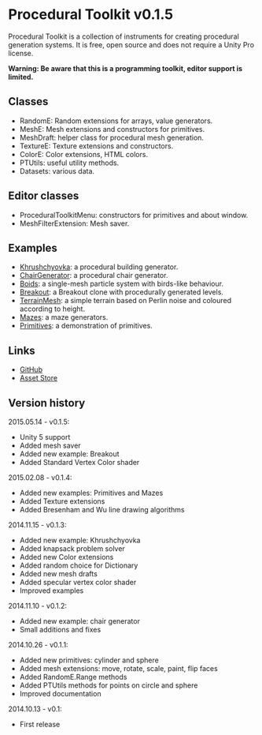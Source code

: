 # Procedural Toolkit v0.1.5

Procedural Toolkit is a collection of instruments for creating procedural generation systems. It is free, open source and does not require a Unity Pro license.

**Warning: Be aware that this is a programming toolkit, editor support is limited.**

## Classes
* RandomE: Random extensions for arrays, value generators.
* MeshE: Mesh extensions and constructors for primitives.
* MeshDraft: helper class for procedural mesh generation.
* TextureE: Texture extensions and constructors.
* ColorE: Color extensions, HTML colors.
* PTUtils: useful utility methods.
* Datasets: various data.

## Editor classes
* ProceduralToolkitMenu: constructors for primitives and about window.
* MeshFilterExtension: Mesh saver.

## Examples
* [Khrushchyovka](http://syomus.com/ProceduralToolkit/Khrushchyovka): a procedural building generator.
* [ChairGenerator](http://syomus.com/ProceduralToolkit/ChairGenerator): a procedural chair generator.
* [Boids](http://syomus.com/ProceduralToolkit/Boids): a single-mesh particle system with birds-like behaviour.
* [Breakout](http://syomus.com/ProceduralToolkit/Breakout): a Breakout clone with procedurally generated levels.
* [TerrainMesh](http://syomus.com/ProceduralToolkit/TerrainMesh): a simple terrain based on Perlin noise and coloured according to height.
* [Mazes](http://syomus.com/ProceduralToolkit/Mazes): a maze generators.
* [Primitives](http://syomus.com/ProceduralToolkit/Primitives): a demonstration of primitives.

## Links
* [GitHub](https://github.com/Syomus/ProceduralToolkit)
* [Asset Store](https://www.assetstore.unity3d.com/#!/content/16508)

## Version history
2015.05.14 - v0.1.5:
* Unity 5 support
* Added mesh saver
* Added new example: Breakout
* Added Standard Vertex Color shader

2015.02.08 - v0.1.4:
* Added new examples: Primitives and Mazes
* Added Texture extensions
* Added Bresenham and Wu line drawing algorithms

2014.11.15 - v0.1.3:
* Added new example: Khrushchyovka
* Added knapsack problem solver
* Added new Color extensions
* Added random choice for Dictionary
* Added new mesh drafts
* Added specular vertex color shader
* Improved examples

2014.11.10 - v0.1.2:
* Added new example: chair generator
* Small additions and fixes

2014.10.26 - v0.1.1:
* Added new primitives: cylinder and sphere
* Added mesh extensions: move, rotate, scale, paint, flip faces
* Added RandomE.Range methods
* Added PTUtils methods for points on circle and sphere
* Improved documentation

2014.10.13 - v0.1:
* First release